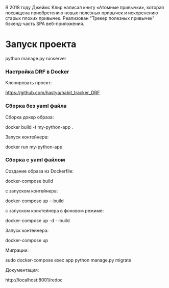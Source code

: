 В 2018 году Джеймс Клир написал книгу «Атомные привычки», которая посвящена приобретению новых полезных привычек и
искоренению старых плохих привычек.
Реализован "Трекер полезных привычек" бэкенд-часть SPA веб-приложения.

<h1>Запуск проекта</h1>
python manage.py runserver

<h3>Настройка DRF в Docker</h3>
Клонировать проект: 

https://github.com/hastya/habit_tracker_DRF

<h3>Сборка без yaml файла</h3>

Сборка докер образа:

docker build -t my-python-app .

Запуск контейнера:

docker run my-python-app

<h3>Сборка с yaml файлом</h3>
Cоздание образа из Dockerfile:

docker-compose build

с запуском контейнера:

docker-compose up --build

с запуском конктейнера в фоновом режиме:

docker-compose up -d --build

Запуск контейнера:

docker-compose up

Миграции:

sudo docker-compose exec app python manage.py migrate

Документация:

http://localhost:8001/redoc

